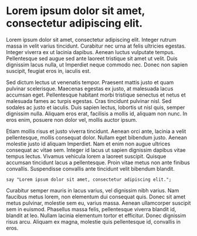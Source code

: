 # Lorem ipsum dolor sit amet, consectetur adipiscing elit.

Lorem ipsum dolor sit amet, consectetur adipiscing elit.
Integer rutrum massa in velit varius tincidunt.
Curabitur nec urna at felis ultricies egestas.
Integer viverra ex ut lacinia dapibus.
Aenean luctus vulputate tempus.
Pellentesque sed augue sed ante laoreet tristique sit amet ut velit.
Duis dignissim lacus nulla, ut Imperdiet neque commodo nec.
Donec non sapien suscipit, feugiat eros in, iaculis est.

Sed dictum lectus ut venenatis tempor.
Praesent mattis justo et quam pulvinar scelerisque.
Maecenas egestas ex justo, at malesuada lacus accumsan eget.
Pellentesque habitant morbi tristique senectus et netus et malesuada fames ac turpis egestas.
Cras tincidunt pulvinar nisl.
Sed sodales ac justo et iaculis.
Duis sapien lectus, lobortis ut nisl quis, semper dignissim nulla.
Aliquam eros erat, facilisis a mollis id, aliquam non nunc.
In eros enim, posuere non dolor vel, mollis auctor ipsum.

Etiam mollis risus et justo viverra tincidunt.
Aenean orci ante, lacinia a velit pellentesque, mollis consequat dolor.
Nullam eget bibendum justo.
Aenean molestie justo id aliquam Imperdiet.
Nam et enim non augue ultrices consequat ac vitae sem.
Integer id lacus ut sapien dignissim dapibus vitae tempus lectus.
Vivamus vehicula lorem a laoreet suscipit.
Quisque accumsan tincidunt lacus a pellentesque.
Proin vitae metus non ante finibus convallis.
Suspendisse convallis ante tincidunt velit bibendum blandit.

    say "Lorem ipsum dolor sit amet, consectetur adipiscing elit.";

Curabitur semper mauris in lacus varius, vel dignissim nibh varius.
Nam faucibus metus lorem, non elementum dui consequat quis.
Donec sit amet metus pulvinar, molestie sem eu, varius massa.
Aenean ullamcorper suscipit sem in euismod.
Phasellus massa felis, pellentesque viverra blandit id, blandit at leo.
Nullam lacinia elementum tortor et efficitur.
Donec dignissim risus arcu.
Aliquam ex magna, molestie quis pellentesque id, convallis in eros.
